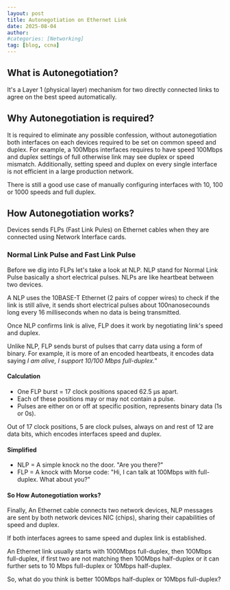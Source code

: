 ```yaml
---
layout: post
title: Autonegotiation on Ethernet Link
date: 2025-08-04
author: 
#categories: [Networking]
tag: [blog, ccna]
---
```


## What is Autonegotiation?
It's a Layer 1 (physical layer) mechanism for two directly connected links to agree on the best speed automatically.

## Why Autonegotiation is required?
It is required to eliminate any possible confession, without autonegotiation both interfaces on each devices required to be set on common speed and duplex. For example, a 100Mbps interfaces requires to have speed 100Mbps and duplex settings of full otherwise link may see duplex or speed mismatch. Additionally, setting speed and duplex on every single interface is not efficient in a large production network.

There is still a good use case of manually configuring interfaces with 10, 100 or 1000 speeds and full duplex.

## How Autonegotiation works?

Devices sends FLPs (Fast Link Pules) on Ethernet cables when they are connected using Network Interface cards.

### Normal Link Pulse and Fast Link Pulse

Before we dig into FLPs let's take a look at NLP. NLP stand for Normal Link Pulse basically a short electrical pulses. NLPs are like heartbeat between two devices.

A NLP uses the 10BASE-T Ethernet (2 pairs of copper wires) to check if the link is still alive, it sends short electrical pulses about 100nanosecounds long every 16 milliseconds when no data is being transmitted.

Once NLP confirms link is alive, FLP does it work by negotiating link's speed and duplex.

Unlike NLP, FLP sends burst of pulses that carry data using a form of binary. For example, it is more of an encoded heartbeats, it encodes data saying *I am alive, I support 10/100 Mbps full-duplex."*

#### Calculation

- One FLP burst = 17 clock positions spaced 62.5 µs apart.
- Each of these positions may or may not contain a pulse.
- Pulses are either on or off at specific position, represents binary data (1s or 0s).

Out of 17 clock positions, 5 are clock pulses, always on and rest of 12 are data bits, which encodes interfaces speed and duplex.

#### Simplified
- NLP = A simple knock no the door. "Are you there?"
- FLP = A knock with Morse code: "Hi, I can talk at 100Mbps with full-duplex. What about you?"

#### So How Autonegotiation works?

Finally, An Ethernet cable connects two network devices, NLP messages are sent by both network devices NIC (chips), sharing their capabilities of speed and duplex.

If both interfaces agrees to same speed and duplex link is established.

An Ethernet link usually starts with 1000Mbps full-duplex, then 100Mbps full-duplex, if first two are not matching then 100Mbps half-duplex or it can further sets to 10 Mbps full-duplex or 10Mbps half-duplex.

So, what do you think is better 100Mbps half-duplex or 10Mbps full-duplex?



